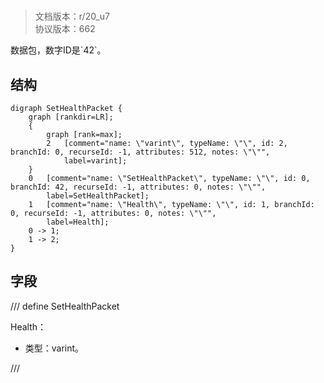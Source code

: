 # <!-- md:samp SetHealthPacket -->

> 文档版本：r/20_u7<br/>协议版本：662

<!-- md:samp SetHealthPacket -->数据包，数字ID是`42`。

## 结构

```viz
digraph SetHealthPacket {
	graph [rankdir=LR];
	{
		graph [rank=max];
		2	[comment="name: \"varint\", typeName: \"\", id: 2, branchId: 0, recurseId: -1, attributes: 512, notes: \"\"",
			label=varint];
	}
	0	[comment="name: \"SetHealthPacket\", typeName: \"\", id: 0, branchId: 42, recurseId: -1, attributes: 0, notes: \"\"",
		label=SetHealthPacket];
	1	[comment="name: \"Health\", typeName: \"\", id: 1, branchId: 0, recurseId: -1, attributes: 0, notes: \"\"",
		label=Health];
	0 -> 1;
	1 -> 2;
}

```

## 字段

/// define
SetHealthPacket

Health：<!-- md:samp varint -->

- 类型：varint。


///
